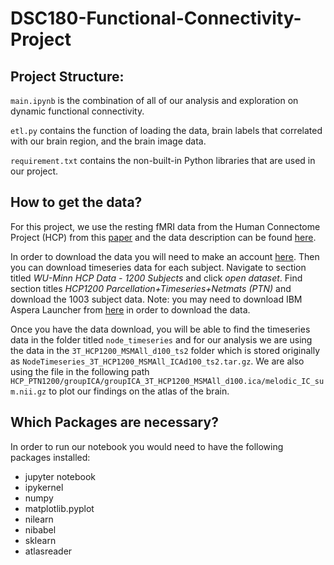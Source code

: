 # DSC180-Functional-Connectivity-Project

## Project Structure:

`main.ipynb` is the combination of all of our analysis and exploration on dynamic functional connectivity.

`etl.py` contains the function of loading the data, brain labels that correlated with our brain region, and the brain image data.

`requirement.txt` contains the non-built-in Python libraries that are used in our project.



## How to get the data?

For this project, we use the resting fMRI data from the Human Connectome Project (HCP) from this [paper](https://pmc.ncbi.nlm.nih.gov/articles/PMC3724347/) and the data description can be found [here](https://www.humanconnectome.org/storage/app/media/documentation/s1200/HCP1200-DenseConnectome+PTN+Appendix-July2017.pdf). 

In order to download the data you will need to make an account [here](https://db.humanconnectome.org/app/template/Login.vm;jsessionid=67A8B8766DEEA4CF0597C483C9203BE2). Then you can download timeseries data for each subject. Navigate to section titled *WU-Minn HCP Data - 1200 Subjects* and click *open dataset*. Find section titles *HCP1200 Parcellation+Timeseries+Netmats (PTN)* and download the 1003 subject data. Note: you may need to download IBM Aspera Launcher from [here](https://www.ibm.com/products/aspera/downloads#cds) in order to download the data. 

Once you have the data download, you will be able to find the timeseries data in the folder titled `node_timeseries` and for our analysis we are using the data in the `3T_HCP1200_MSMAll_d100_ts2` folder which is stored originally as `NodeTimeseries_3T_HCP1200_MSMAll_ICAd100_ts2.tar.gz`. We are also using the file in the following path `HCP_PTN1200/groupICA/groupICA_3T_HCP1200_MSMAll_d100.ica/melodic_IC_sum.nii.gz` to plot our findings on the atlas of the brain.


## Which Packages are necessary?
In order to run our notebook you would need to have the following packages installed:
* jupyter notebook
* ipykernel
* numpy
* matplotlib.pyplot
* nilearn
* nibabel
* sklearn
* atlasreader



<!-- Task for next week:
* try analysis on different d resolutions
* try combining the subjects by averaging over the time series
* try combingng the subjects by averaging over the datapoints across subjects??? (Not sure abt this one)
* read the research paper

Q1 project:
* map brain connectivity -->
